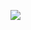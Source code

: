 <a href="mailto:Celcious0@gmail.com" target="_blank"><img src="https://img.shields.io/badge/EA4335?style=뱃지모양&logo=Gmail&logoColor=FFFFFF"/></a>
